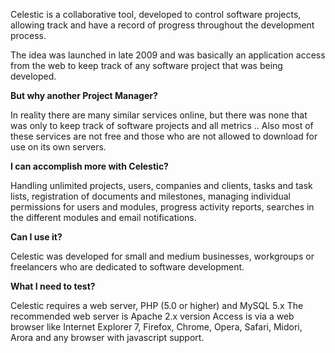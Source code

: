 Celestic is a collaborative tool, developed to control software projects, allowing track and have a record of progress throughout the development process.

The idea was launched in late 2009 and was basically an application access from the web to keep track of any software project that was being developed.

**But why another Project Manager?**

In reality there are many similar services online, but there was none that was only to keep track of software projects and all metrics .. Also most of these services are not free and those who are not allowed to download for use on its own servers.

**I can accomplish more with Celestic?**

Handling unlimited projects, users, companies and clients, tasks and task lists, registration of documents and milestones, managing individual permissions for users and modules, progress activity reports, searches in the different modules and email notifications.

**Can I use it?**

Celestic was developed for small and medium businesses, workgroups or freelancers who are dedicated to software development.

**What I need to test?**

Celestic requires a web server, PHP (5.0 or higher) and MySQL 5.x The recommended web server is Apache 2.x version Access is via a web browser like Internet Explorer 7, Firefox, Chrome, Opera, Safari, Midori, Arora and any browser with javascript support.